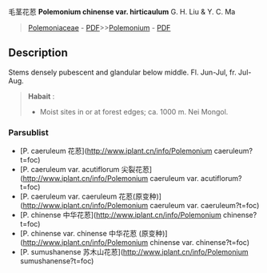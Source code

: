 毛茎花荵 **Polemonium chinense var. hirticaulum** G. H. Liu & Y. C. Ma

> [Polemoniaceae](http://www.iplant.cn/info/Polemoniaceae?t=foc) - [PDF](http://www.iplant.cn/foc/pdf/Polemoniaceae.pdf)>>[Polemonium](http://www.iplant.cn/info/Polemonium?t=foc) - [PDF](http://www.iplant.cn/foc/pdf/Polemonium.pdf)

## Description

Stems densely pubescent and glandular below middle. Fl. Jun-Jul, fr. Jul-Aug.


> **Habait** : 
>* Moist sites in or at forest edges; ca. 1000 m. Nei Mongol.

### Parsublist

* [P.  caeruleum  花荵](http://www.iplant.cn/info/Polemonium caeruleum?t=foc)
* [P.  caeruleum var. acutiflorum  尖裂花荵](http://www.iplant.cn/info/Polemonium caeruleum var. acutiflorum?t=foc)
* [P.  caeruleum var. caeruleum  花荵(原变种)](http://www.iplant.cn/info/Polemonium caeruleum var. caeruleum?t=foc)
* [P.  chinense  中华花荵](http://www.iplant.cn/info/Polemonium chinense?t=foc)
* [P.  chinense var. chinense  中华花荵 (原变种)](http://www.iplant.cn/info/Polemonium chinense var. chinense?t=foc)
* [P.  sumushanense  苏木山花荵](http://www.iplant.cn/info/Polemonium sumushanense?t=foc)
